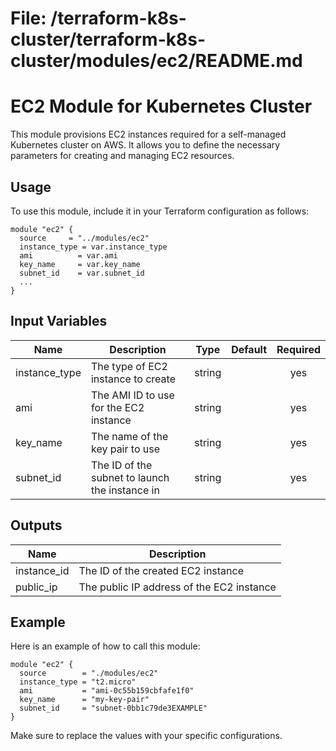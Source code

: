 # File: /terraform-k8s-cluster/terraform-k8s-cluster/modules/ec2/README.md

# EC2 Module for Kubernetes Cluster

This module provisions EC2 instances required for a self-managed Kubernetes cluster on AWS. It allows you to define the necessary parameters for creating and managing EC2 resources.

## Usage

To use this module, include it in your Terraform configuration as follows:

```hcl
module "ec2" {
  source     = "../modules/ec2"
  instance_type = var.instance_type
  ami          = var.ami
  key_name     = var.key_name
  subnet_id    = var.subnet_id
  ...
}
```

## Input Variables

| Name          | Description                                   | Type   | Default | Required |
|---------------|-----------------------------------------------|--------|---------|:--------:|
| instance_type | The type of EC2 instance to create            | string |         |   yes    |
| ami           | The AMI ID to use for the EC2 instance       | string |         |   yes    |
| key_name      | The name of the key pair to use               | string |         |   yes    |
| subnet_id     | The ID of the subnet to launch the instance in| string |         |   yes    |

## Outputs

| Name          | Description                                   |
|---------------|-----------------------------------------------|
| instance_id   | The ID of the created EC2 instance           |
| public_ip     | The public IP address of the EC2 instance     |

## Example

Here is an example of how to call this module:

```hcl
module "ec2" {
  source        = "./modules/ec2"
  instance_type = "t2.micro"
  ami           = "ami-0c55b159cbfafe1f0"
  key_name      = "my-key-pair"
  subnet_id     = "subnet-0bb1c79de3EXAMPLE"
}
```

Make sure to replace the values with your specific configurations.